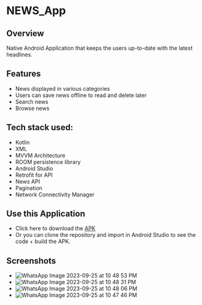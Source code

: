 # NEWS_App
## Overview
Native Android Application that keeps the users up-to-date with the latest headlines.
## Features
* News displayed in various categories
* Users can save news offline to read and delete later
* Search news
* Browse news
## Tech stack used:
* Kotlin
* XML
* MVVM Architecture
* ROOM persistence library
* Android Studio
* Retrofit for API
* News API
* Pagination
* Network Connectivity Manager
## Use this Application
* Click here to download the [APK](https://drive.google.com/file/d/1bOONo1Yedd47pdcCB4XOiODz41726aXq/view?usp=share_link)
* Or you can clone the repository and import in Android Studio to see the code + build the APK.
## Screenshots
* ![WhatsApp Image 2023-09-25 at 10 48 53 PM](https://github.com/sharmasumit16/News/assets/105545465/dbeecd31-823e-436b-ade5-784cd8dd1499)
* ![WhatsApp Image 2023-09-25 at 10 48 31 PM](https://github.com/sharmasumit16/News/assets/105545465/38bb3307-4820-4a4e-9c19-8c91e6a77a1a)
* ![WhatsApp Image 2023-09-25 at 10 48 06 PM](https://github.com/sharmasumit16/News/assets/105545465/35b426ef-d718-45fd-aae4-64d900aec765)
* ![WhatsApp Image 2023-09-25 at 10 47 46 PM](https://github.com/sharmasumit16/News/assets/105545465/99e6a6ce-01df-41d5-a583-37b21f9904bc)
